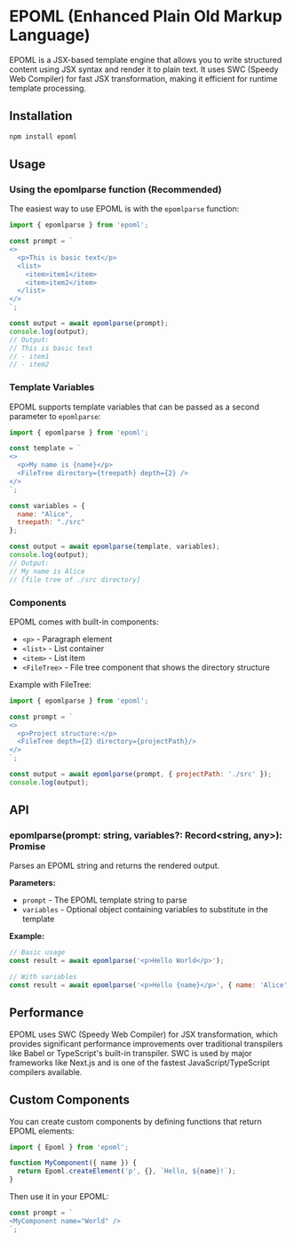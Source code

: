# EPOML (Enhanced Plain Old Markup Language)

EPOML is a JSX-based template engine that allows you to write structured content using JSX syntax and render it to plain text. It uses SWC (Speedy Web Compiler) for fast JSX transformation, making it efficient for runtime template processing.

## Installation

```bash
npm install epoml
```

## Usage

### Using the epomlparse function (Recommended)

The easiest way to use EPOML is with the `epomlparse` function:

```javascript
import { epomlparse } from 'epoml';

const prompt = `
<>
  <p>This is basic text</p>
  <list>
    <item>item1</item>
    <item>item2</item>
  </list>
</>
`;

const output = await epomlparse(prompt);
console.log(output);
// Output:
// This is basic text
// - item1
// - item2
```

### Template Variables

EPOML supports template variables that can be passed as a second parameter to `epomlparse`:

```javascript
import { epomlparse } from 'epoml';

const template = `
<>
  <p>My name is {name}</p>
  <FileTree directory={treepath} depth={2} />
</>
`;

const variables = {
  name: "Alice",
  treepath: "./src"
};

const output = await epomlparse(template, variables);
console.log(output);
// Output:
// My name is Alice
// [file tree of ./src directory]
```

### Components

EPOML comes with built-in components:

- `<p>` - Paragraph element
- `<list>` - List container
- `<item>` - List item
- `<FileTree>` - File tree component that shows the directory structure

Example with FileTree:

```javascript
import { epomlparse } from 'epoml';

const prompt = `
<>
  <p>Project structure:</p>
  <FileTree depth={2} directory={projectPath}/>
</>
`;

const output = await epomlparse(prompt, { projectPath: './src' });
console.log(output);
```

## API

### epomlparse(prompt: string, variables?: Record<string, any>): Promise<string>

Parses an EPOML string and returns the rendered output.

**Parameters:**
- `prompt` - The EPOML template string to parse
- `variables` - Optional object containing variables to substitute in the template

**Example:**
```javascript
// Basic usage
const result = await epomlparse('<p>Hello World</p>');

// With variables
const result = await epomlparse('<p>Hello {name}</p>', { name: 'Alice' });
```

## Performance

EPOML uses SWC (Speedy Web Compiler) for JSX transformation, which provides significant performance improvements over traditional transpilers like Babel or TypeScript's built-in transpiler. SWC is used by major frameworks like Next.js and is one of the fastest JavaScript/TypeScript compilers available.

## Custom Components

You can create custom components by defining functions that return EPOML elements:

```javascript
import { Epoml } from 'epoml';

function MyComponent({ name }) {
  return Epoml.createElement('p', {}, `Hello, ${name}!`);
}
```

Then use it in your EPOML:

```javascript
const prompt = `
<MyComponent name="World" />
`;